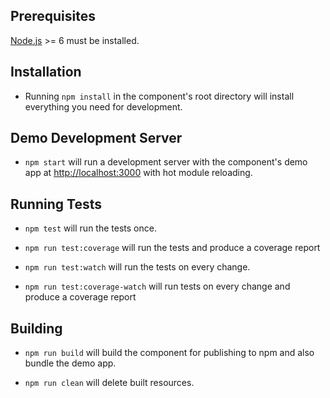 ## Prerequisites

[Node.js](http://nodejs.org/) >= 6 must be installed.

## Installation

- Running `npm install` in the component's root directory will install everything you need for development.

## Demo Development Server

- `npm start` will run a development server with the component's demo app at [http://localhost:3000](http://localhost:3000) with hot module reloading.

## Running Tests

- `npm test` will run the tests once.

- `npm run test:coverage` will run the tests and produce a coverage report

- `npm run test:watch` will run the tests on every change.

- `npm run test:coverage-watch` will run tests on every change and produce a coverage report

## Building

- `npm run build` will build the component for publishing to npm and also bundle the demo app.

- `npm run clean` will delete built resources.
